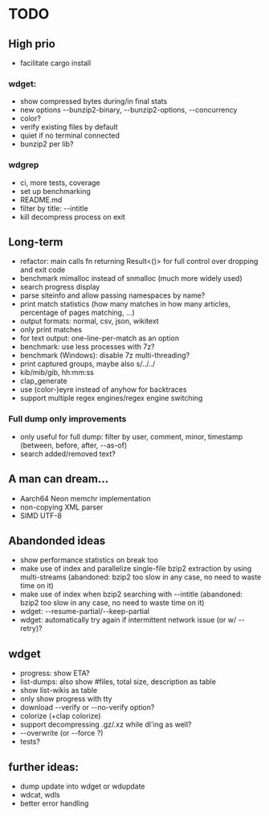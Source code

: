 # TODO

## High prio
- facilitate cargo install

### wdget:
- show compressed bytes during/in final stats
- new options --bunzip2-binary, --bunzip2-options, --concurrency
- color?
- verify existing files by default
- quiet if no terminal connected
- bunzip2 per lib?

### wdgrep
- ci, more tests, coverage
- set up benchmarking
- README.md
- filter by title: --intitle
- kill decompress process on exit

## Long-term
- refactor: main calls fn returning Result<()> for full control over dropping and exit code
- benchmark mimalloc instead of snmalloc (much more widely used)
- search progress display
- parse siteinfo and allow passing namespaces by name?
- print match statistics (how many matches in how many articles, percentage of pages matching, ...)
- output formats: normal, csv, json, wikitext
- only print matches
- for text output: one-line-per-match as an option
- benchmark: use less processes with 7z?
- benchmark (Windows): disable 7z multi-threading?
- print captured groups, maybe also s/../../
- kib/mib/gib, hh:mm:ss
- clap_generate
- use (color-)eyre instead of anyhow for backtraces
- support multiple regex engines/regex engine switching

### Full dump only improvements
- only useful for full dump: filter by user, comment, minor, timestamp (between, before, after, --as-of)
- search added/removed text?


## A man can dream...
- Aarch64 Neon memchr implementation
- non-copying XML parser
- SIMD UTF-8

## Abandonded ideas
- show performance statistics on break too
- make use of index and parallelize single-file bzip2 extraction by using multi-streams (abandoned: bzip2 too slow in any case, no need to waste time on it)
- make use of index when bzip2 searching with --intitle (abandoned: bzip2 too slow in any case, no need to waste time on it)
- wdget: --resume-partial/--keep-partial
- wdget: automatically try again if intermittent network issue (or w/ --retry)?

## wdget
- progress: show ETA?
- list-dumps: also show #files, total size, description as table
- show list-wikis as table
- only show progress with tty
- download --verify or --no-verify option?
- colorize (+clap colorize)
- support decompressing  .gz/.xz while dl'ing as well?
- --overwrite (or --force ?)
- tests?

## further ideas:
- dump update into wdget or wdupdate
- wdcat, wdls
- better error handling